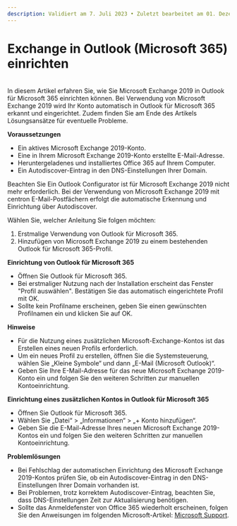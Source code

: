 ```yaml
---
description: Validiert am 7. Juli 2023 • Zuletzt bearbeitet am 01. Dezember 2023
---
```


# Exchange in Outlook (Microsoft 365) einrichten

\
In diesem Artikel erfahren Sie, wie Sie Microsoft Exchange 2019 in Outlook für Microsoft 365 einrichten können. Bei Verwendung von Microsoft Exchange 2019 wird Ihr Konto automatisch in Outlook für Microsoft 365 erkannt und eingerichtet. Zudem finden Sie am Ende des Artikels Lösungsansätze für eventuelle Probleme.

**Voraussetzungen**

* Ein aktives Microsoft Exchange 2019-Konto.
* Eine in Ihrem Microsoft Exchange 2019-Konto erstellte E-Mail-Adresse.
* Heruntergeladenes und installiertes Office 365 auf Ihrem Computer.
* Ein Autodiscover-Eintrag in den DNS-Einstellungen Ihrer Domain.

Beachten Sie Ein Outlook Configurator ist für Microsoft Exchange 2019 nicht mehr erforderlich. Bei der Verwendung von Microsoft Exchange 2019 mit centron E-Mail-Postfächern erfolgt die automatische Erkennung und Einrichtung über Autodiscover.

Wählen Sie, welcher Anleitung Sie folgen möchten:

1. Erstmalige Verwendung von Outlook für Microsoft 365.
2. Hinzufügen von Microsoft Exchange 2019 zu einem bestehenden Outlook für Microsoft 365-Profil.

**Einrichtung von Outlook für Microsoft 365**

* Öffnen Sie Outlook für Microsoft 365.
* Bei erstmaliger Nutzung nach der Installation erscheint das Fenster "Profil auswählen". Bestätigen Sie das automatisch eingerichtete Profil mit OK.
* Sollte kein Profilname erscheinen, geben Sie einen gewünschten Profilnamen ein und klicken Sie auf OK.

**Hinweise**

* Für die Nutzung eines zusätzlichen Microsoft-Exchange-Kontos ist das Erstellen eines neuen Profils erforderlich.
* Um ein neues Profil zu erstellen, öffnen Sie die Systemsteuerung, wählen Sie „Kleine Symbole“ und dann „E-Mail (Microsoft Outlook)“.
* Geben Sie Ihre E-Mail-Adresse für das neue Microsoft Exchange 2019-Konto ein und folgen Sie den weiteren Schritten zur manuellen Kontoeinrichtung.

**Einrichtung eines zusätzlichen Kontos in Outlook für Microsoft 365**

* Öffnen Sie Outlook für Microsoft 365.
* Wählen Sie „Datei“ > „Informationen“ > „+ Konto hinzufügen“.
* Geben Sie die E-Mail-Adresse Ihres neuen Microsoft Exchange 2019-Kontos ein und folgen Sie den weiteren Schritten zur manuellen Kontoeinrichtung.

**Problemlösungen**

* Bei Fehlschlag der automatischen Einrichtung des Microsoft Exchange 2019-Kontos prüfen Sie, ob ein Autodiscover-Eintrag in den DNS-Einstellungen Ihrer Domain vorhanden ist.
* Bei Problemen, trotz korrektem Autodiscover-Eintrag, beachten Sie, dass DNS-Einstellungen Zeit zur Aktualisierung benötigen.
* Sollte das Anmeldefenster von Office 365 wiederholt erscheinen, folgen Sie den Anweisungen im folgenden Microsoft-Artikel: [Microsoft Support](https://docs.microsoft.com/de-de/outlook/troubleshoot/profiles-and-accounts/unexpected-autodiscover-behavior).
